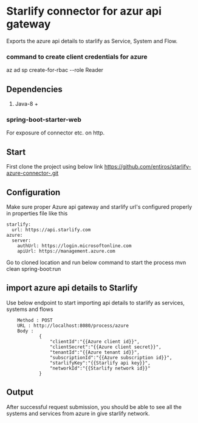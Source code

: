 # Starlify connector for azur api gateway
Exports the azure api details to starlify as Service, System and Flow.

### command to create client credentials for azure
az ad sp create-for-rbac --role Reader


## Dependencies
1. Java-8 +

### spring-boot-starter-web
For exposure of connector etc. on http.



## Start
First clone the project using below link
https://github.com/entiros/starlify-azure-connector-.git

## Configuration
Make sure proper Azure api gateway and starlify url's configured properly in properties file like this

```
starlify:
  url: https://api.starlify.com
azure:
  server:
    authUrl: https://login.microsoftonline.com
    apiUrl: https://management.azure.com

```

Go to cloned location and run below command to start the process
mvn clean spring-boot:run

## import azure api details to Starlify
Use below endpoint to start importing api details to starlify as services, systems and flows

```
	Method : POST
	URL : http://localhost:8080/process/azure
	Body : 
			{
                "clientId":"{{Azure client id}}",
                "clientSecret":"{{Azure client secret}}",
                "tenantId":"{{Azure tenant id}}",
                "subscriptionId":"{{Azure subscription id}}",
                "starlifyKey":"{{Starlify api key}}",
                "networkId":"{{Starlify network id}}"
            }
```

## Output
After successful request submission, you should be able to see all the systems and services from azure in give starlify network.